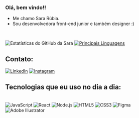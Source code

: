 ### Olá, bem vindo!!

- Me chamo Sara Rúbia.
- Sou desenvolvedora front-end junior e também designer :)
<br>

![Estatísticas do GitHub da Sara](https://github-readme-stats.vercel.app/api?username=scarmm&show_icons=true&theme=synthwave)
[![Principais Linguagens](https://github-readme-stats.vercel.app/api/top-langs/?username=scarmm&layout=compact&theme=synthwave)](https://github.com/scarmm/github-readme-stats)



## Contato:
[![LinkedIn](https://img.shields.io/badge/LinkedIn-0077B5?style=for-the-badge&logo=linkedin&logoColor=white)](https://www.linkedin.com/in/sara-do-carmo-6392aa216/)
[![Instagram](https://img.shields.io/badge/Instagram-E4405F?style=for-the-badge&logo=instagram&logoColor=white)](https://www.instagram.com/neonspells/)

## Tecnologias que eu uso no dia a dia:
<div><br/>
    <img align="center" alt="JavaScript" src="https://img.shields.io/badge/JavaScript-F7DF1E?style=for-the-badge&logo=javascript&logoColor=black" />
    <img align="center" alt="React" src="https://img.shields.io/badge/React-20232A?style=for-the-badge&logo=react&logoColor=61DAFB" />
    <img align="center" alt="Node.js" src="https://img.shields.io/badge/Node.js-43853D?style=for-the-badge&logo=node.js&logoColor=white" />
    <img align="center" alt="HTML5" src="https://img.shields.io/badge/HTML5-E34F26?style=for-the-badge&logo=html5&logoColor=white" />
    <img align="center" alt="CSS3" src="https://img.shields.io/badge/CSS3-1572B6?style=for-the-badge&logo=css3&logoColor=white" />
    <img align="center" alt="Figma" src="https://img.shields.io/badge/Figma-F24E1E?style=for-the-badge&logo=figma&logoColor=white" />
    <img align="center" alt="Adobe Illustrator" src="https://img.shields.io/badge/Adobe%20Illustrator-FF9A00?style=for-the-badge&logo=adobe-illustrator&logoColor=black" />
</div>

